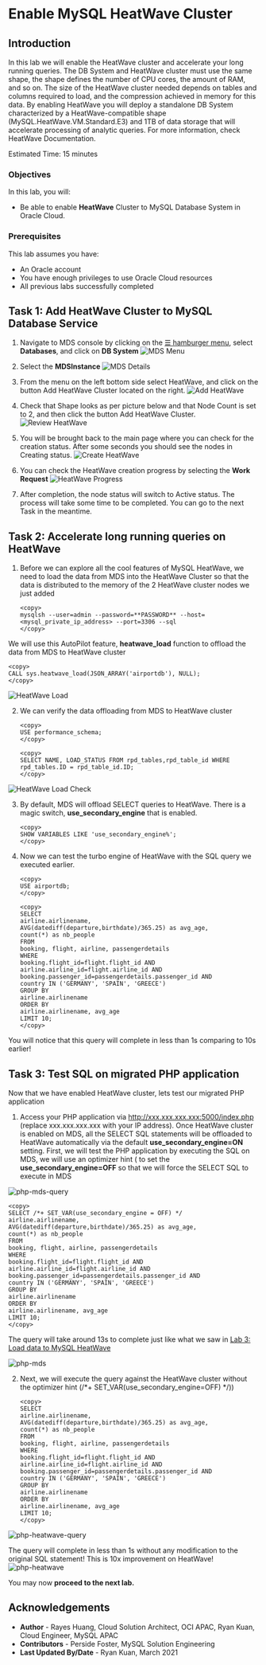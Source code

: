 # Enable MySQL HeatWave Cluster 

## Introduction

In this lab we will enable the HeatWave cluster and accelerate your long running queries. The DB System and HeatWave cluster must use the same shape, the shape defines the number of CPU cores, the amount of RAM, and so on. The size of the HeatWave cluster needed depends on tables and columns required to load, and the compression achieved in memory for this data. By enabling HeatWave you will deploy a standalone DB System characterized by a HeatWave-compatible shape (MySQL.HeatWave.VM.Standard.E3) and 1TB of data storage that will accelerate processing of analytic queries. For more information, check HeatWave Documentation. 

Estimated Time: 15 minutes

### Objectives

In this lab, you will:
* Be able to enable **HeatWave** Cluster to MySQL Database System in Oracle Cloud.

### Prerequisites

This lab assumes you have:
* An Oracle account
* You have enough privileges to use Oracle Cloud resources
* All previous labs successfully completed

## Task 1: Add HeatWave Cluster to MySQL Database Service 
1. Navigate to MDS console by clicking on the <a href="#menu">&#9776; hamburger menu</a>, select **Databases**, and click on **DB System**
![MDS Menu](images/mds-menu.png)

2. Select the **MDSInstance**
![MDS Details](images/mds-details.png)

3. From the menu on the left bottom side select HeatWave, and click on the button Add HeatWave Cluster located on the right.
![Add HeatWave](images/heatwave-add.png)

4. Check that Shape looks as per picture below and that Node Count is set to 2, and then click the button Add HeatWave Cluster.
![Review HeatWave](images/heatwave-review.png)

5. You will be brought back to the main page where you can check for the creation status. After some seconds you should see the nodes in Creating status.
![Create HeatWave](images/heatwave-create.png)

6. You can check the HeatWave creation progress by selecting the **Work Request**
![HeatWave Progress](images/heatwave-progress.png)

7. After completion, the node status will switch to Active status. The process will take some time to be completed. You can go to the next Task in the meantime.

## Task 2: Accelerate long running queries on HeatWave

1. Before we can explore all the cool features of MySQL HeatWave, we need to load the data from MDS into the HeatWave Cluster so that the data is distributed to the memory of the 2 HeatWave cluster nodes we just added

   ```
   <copy>
   mysqlsh --user=admin --password=**PASSWORD** --host=<mysql_private_ip_address> --port=3306 --sql
   </copy>
   ```

We will use this AutoPilot feature, **heatwave_load** function to offload the data from MDS to HeatWave cluster

   ```
   <copy>
   CALL sys.heatwave_load(JSON_ARRAY('airportdb'), NULL);
   </copy>
   ```
![HeatWave Load](images/heatwave-load.png)

2. We can verify the data offloading from MDS to HeatWave cluster

   ```
   <copy>
   USE performance_schema;
   </copy>
   ```
   ```
   <copy>
   SELECT NAME, LOAD_STATUS FROM rpd_tables,rpd_table_id WHERE rpd_tables.ID = rpd_table_id.ID;
   </copy>
   ```
![HeatWave Load Check](images/heatwave-load-check.png)

3. By default, MDS will offload SELECT queries to HeatWave. There is a magic switch, **use_secondary_engine** that is enabled.

   ```
   <copy>
   SHOW VARIABLES LIKE 'use_secondary_engine%';
   </copy>
   ```

4. Now we can test the turbo engine of HeatWave with the SQL query we executed earlier.

   ```
   <copy>
   USE airportdb;
   </copy>
   ```
   ```
   <copy>
   SELECT
   airline.airlinename,
   AVG(datediff(departure,birthdate)/365.25) as avg_age,
   count(*) as nb_people
   FROM
   booking, flight, airline, passengerdetails
   WHERE
   booking.flight_id=flight.flight_id AND
   airline.airline_id=flight.airline_id AND
   booking.passenger_id=passengerdetails.passenger_id AND
   country IN ('GERMANY', 'SPAIN', 'GREECE')
   GROUP BY
   airline.airlinename
   ORDER BY
   airline.airlinename, avg_age
   LIMIT 10;
   </copy>
   ```

You will notice that this query will complete in less than 1s comparing to 10s earlier!

## Task 3: Test SQL on migrated PHP application

Now that we have enabled HeatWave cluster, lets test our migrated PHP application

1. Access your PHP application via http://xxx.xxx.xxx.xxx:5000/index.php (replace xxx.xxx.xxx.xxx with your IP address). Once HeatWave cluster is enabled on MDS, all the SELECT SQL statements will be offloaded to HeatWave automatically via the default **use_secondary_engine=ON** setting. First, we will test the PHP application by executing the SQL on MDS, we will use an optimizer hint ( to set the **use_secondary_engine=OFF** so that we will force the SELECT SQL to execute in MDS

![php-mds-query](images/php-mds-query.png)

   ```
   <copy>
   SELECT /*+ SET_VAR(use_secondary_engine = OFF) */  airline.airlinename, 
   AVG(datediff(departure,birthdate)/365.25) as avg_age, 
   count(*) as nb_people 
   FROM 
   booking, flight, airline, passengerdetails 
   WHERE 
   booking.flight_id=flight.flight_id AND 
   airline.airline_id=flight.airline_id AND 
   booking.passenger_id=passengerdetails.passenger_id AND 
   country IN ('GERMANY', 'SPAIN', 'GREECE') 
   GROUP BY 
   airline.airlinename 
   ORDER BY 
   airline.airlinename, avg_age 
   LIMIT 10;
   </copy>
   ```

The query will take around 13s to complete just like what we saw in [Lab 3: Load data to MySQL HeatWave](../data-load/data-load.md)

![php-mds](images/php-mds.png)

2. Next, we will execute the query against the HeatWave cluster without the optimizer hint (/*+ SET_VAR(use_secondary_engine=OFF) */))

   ```
   <copy>
   SELECT
   airline.airlinename,
   AVG(datediff(departure,birthdate)/365.25) as avg_age,
   count(*) as nb_people
   FROM
   booking, flight, airline, passengerdetails
   WHERE
   booking.flight_id=flight.flight_id AND
   airline.airline_id=flight.airline_id AND
   booking.passenger_id=passengerdetails.passenger_id AND
   country IN ('GERMANY', 'SPAIN', 'GREECE')
   GROUP BY 
   airline.airlinename
   ORDER BY 
   airline.airlinename, avg_age
   LIMIT 10;
   </copy>
   ```

![php-heatwave-query](images/php-heatwave-query.png)

The query will complete in less than 1s without any modification to the original SQL statement! This is 10x improvement on HeatWave!
![php-heatwave](images/php-heatwave.png)

You may now **proceed to the next lab.**

## Acknowledgements
* **Author** 
             - Rayes Huang, Cloud Solution Architect, OCI APAC, Ryan Kuan, Cloud Engineer, MySQL APAC
* **Contributors** 
			 - Perside Foster, MySQL Solution Engineering 
* **Last Updated By/Date** - Ryan Kuan, March 2021
